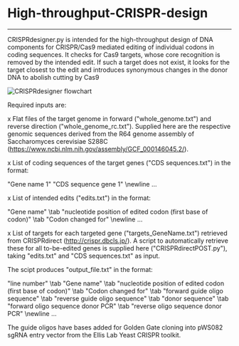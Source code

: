 # High-throughput-CRISPR-design

********************************************************************************************************************************************************

CRISPRdesigner.py is intended for the high-throughput design of DNA components for CRISPR/Cas9 mediated editing of individual codons in coding sequences.
It checks for Cas9 targets, whose core recognition is removed by the intended edit. 
If such a target does not exist, it looks for the target closest to the edit and introduces synonymous changes in the donor DNA to abolish cutting by Cas9 

![CRISPRdesigner flowchart](https://user-images.githubusercontent.com/92052871/137486195-fe4875d2-1408-4c4e-a0d9-fd4e42248b8c.jpg)


Required inputs are:

x Flat files of the target genome in forward ("whole_genome.txt") and reverse direction ("whole_genome_rc.txt").
  Supplied here are the respective genomic sequences derived from the R64 genome assembly of Saccharomyces cerevisiae S288C (https://www.ncbi.nlm.nih.gov/assembly/GCF_000146045.2/).

x List of coding sequences of the target genes ("CDS sequences.txt") in the format:

  "Gene name 1"
  "CDS sequence gene 1" \newline
  ...
  
x List of intended edits ("edits.txt") in the format:

  "Gene name" \tab "nucleotide position of edited codon (first base of codon)" \tab "Codon changed for" \newline
  ...
  
x List of targets for each targeted gene ("targets_GeneName.txt") retrieved from CRISPRdirect (http://crispr.dbcls.jp/).
  A script to automatically retrieve these for all to-be-edited genes is supplied here ("CRISPRdirectPOST.py"), taking "edits.txt" and "CDS sequences.txt" as input.
  
The scipt produces "output_file.txt" in the format:

"line number" \tab "Gene name" \tab "nucleotide position of edited codon (first base of codon)" \tab "Codon changed for" \tab "forward guide oligo sequence" \tab "reverse guide oligo sequence" \tab "donor sequence" \tab "forward oligo sequence donor PCR" \tab "reverse oligo sequence donor PCR" \newline
...

The guide oligos have bases added for Golden Gate cloning into pWS082	sgRNA entry vector from the Ellis Lab Yeast CRISPR toolkit.
